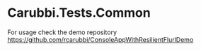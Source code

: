 # Carubbi.Tests.Common

For usage check the demo repository https://github.com/rcarubbi/ConsoleAppWithResilientFlurlDemo
